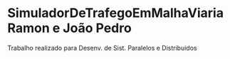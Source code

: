 # SimuladorDeTrafegoEmMalhaViaria Ramon e João Pedro
 Trabalho realizado para Desenv. de Sist. Paralelos e Distribuidos
